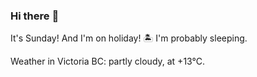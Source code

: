 ### Hi there :wave:

It's Sunday! And I'm on holiday! :desert_island: I'm probably sleeping.

Weather in Victoria BC: partly cloudy, at +13°C.

